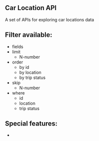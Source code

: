 ## Car Location API 
A set of APIs for exploring car locations data

## Filter available:
- fields 
- limit
	- N-number
- order
	- by id
	- by location 
	- by trip status
- skip
	- N-number
- where 
	- id
	- location 
	- trip status


## Special features:
- 